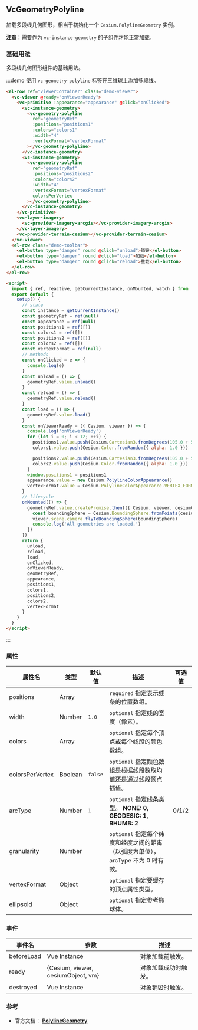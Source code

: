 ## VcGeometryPolyline

加载多段线几何图形，相当于初始化一个 `Cesium.PolylineGeometry` 实例。

**注意**：需要作为 `vc-instance-geometry` 的子组件才能正常加载。

### 基础用法

多段线几何图形组件的基础用法。

:::demo 使用 `vc-geometry-polyline` 标签在三维球上添加多段线。

```html
<el-row ref="viewerContainer" class="demo-viewer">
  <vc-viewer @ready="onViewerReady">
    <vc-primitive :appearance="appearance" @click="onClicked">
      <vc-instance-geometry>
        <vc-geometry-polyline
          ref="geometryRef"
          :positions="positions1"
          :colors="colors1"
          :width="4"
          :vertexFormat="vertexFormat"
        ></vc-geometry-polyline>
      </vc-instance-geometry>
      <vc-instance-geometry>
        <vc-geometry-polyline
          ref="geometryRef"
          :positions="positions2"
          :colors="colors2"
          :width="4"
          :vertexFormat="vertexFormat"
          colorsPerVertex
        ></vc-geometry-polyline>
      </vc-instance-geometry>
    </vc-primitive>
    <vc-layer-imagery>
      <vc-provider-imagery-arcgis></vc-provider-imagery-arcgis>
    </vc-layer-imagery>
    <vc-provider-terrain-cesium></vc-provider-terrain-cesium>
  </vc-viewer>
  <el-row class="demo-toolbar">
    <el-button type="danger" round @click="unload">销毁</el-button>
    <el-button type="danger" round @click="load">加载</el-button>
    <el-button type="danger" round @click="reload">重载</el-button>
  </el-row>
</el-row>

<script>
  import { ref, reactive, getCurrentInstance, onMounted, watch } from 'vue'
  export default {
    setup() {
      // state
      const instance = getCurrentInstance()
      const geometryRef = ref(null)
      const appearance = ref(null)
      const positions1 = ref([])
      const colors1 = ref([])
      const positions2 = ref([])
      const colors2 = ref([])
      const vertexFormat = ref(null)
      // methods
      const onClicked = e => {
        console.log(e)
      }
      const unload = () => {
        geometryRef.value.unload()
      }
      const reload = () => {
        geometryRef.value.reload()
      }
      const load = () => {
        geometryRef.value.load()
      }
      const onViewerReady = ({ Cesium, viewer }) => {
        console.log('onViewerReady')
        for (let i = 0; i < 12; ++i) {
          positions1.value.push(Cesium.Cartesian3.fromDegrees(105.0 + 5 * i, 35.0))
          colors1.value.push(Cesium.Color.fromRandom({ alpha: 1.0 }))

          positions2.value.push(Cesium.Cartesian3.fromDegrees(105.0 + 5 * i, 30.0))
          colors2.value.push(Cesium.Color.fromRandom({ alpha: 1.0 }))
        }
        window.positions1 = positions1
        appearance.value = new Cesium.PolylineColorAppearance()
        vertexFormat.value = Cesium.PolylineColorAppearance.VERTEX_FORMAT
      }
      // lifecycle
      onMounted(() => {
        geometryRef.value.createPromise.then(({ Cesium, viewer, cesiumObject }) => {
          const boundingSphere = Cesium.BoundingSphere.fromPoints(cesiumObject._positions)
          viewer.scene.camera.flyToBoundingSphere(boundingSphere)
          console.log('All geometries are loaded.')
        })
      })
      return {
        unload,
        reload,
        load,
        onClicked,
        onViewerReady,
        geometryRef,
        appearance,
        positions1,
        colors1,
        positions2,
        colors2,
        vertexFormat
      }
    }
  }
</script>
```

:::

### 属性

| 属性名          | 类型    | 默认值  | 描述                                                                             | 可选值 |
| --------------- | ------- | ------- | -------------------------------------------------------------------------------- | ------ |
| positions       | Array   |         | `required` 指定表示线条的位置数组。                                              |
| width           | Number  | `1.0`   | `optional` 指定线的宽度（像素）。                                                |
| colors          | Array   |         | `optional` 指定每个顶点或每个线段的颜色数组。                                    |
| colorsPerVertex | Boolean | `false` | `optional` 指定颜色数组是根据线段数取均值还是通过线段顶点插值。                  |
| arcType         | Number  | `1`     | `optional` 指定线条类型。 **NONE: 0, GEODESIC: 1, RHUMB: 2**                     | 0/1/2  |
| granularity     | Number  |         | `optional` 指定每个纬度和经度之间的距离（以弧度为单位），arcType 不为 0 时有效。 |
| vertexFormat    | Object  |         | `optional` 指定要缓存的顶点属性类型。                                            |
| ellipsoid       | Object  |         | `optional` 指定参考椭球体。                                                      |        |

### 事件

| 事件名     | 参数                               | 描述                 |
| ---------- | ---------------------------------- | -------------------- |
| beforeLoad | Vue Instance                       | 对象加载前触发。     |
| ready      | {Cesium, viewer, cesiumObject, vm} | 对象加载成功时触发。 |
| destroyed  | Vue Instance                       | 对象销毁时触发。     |

### 参考

- 官方文档： **[PolylineGeometry](https://cesium.com/docs/cesiumjs-ref-doc/PolylineGeometry.html)**
